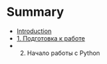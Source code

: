 # Summary

* [Introduction](README.md)
* [1. Подготовка к работе](chapter1.md)
* 2. Начало работы с Python

